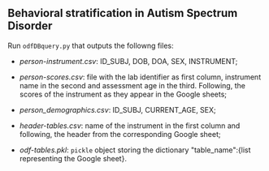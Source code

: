 ## Behavioral stratification in Autism Spectrum Disorder

Run `odfDBquery.py` that outputs the followng files:

- _person-instrument.csv_: ID_SUBJ, DOB, DOA, SEX, INSTRUMENT;

- _person-scores.csv_: file with the lab identifier as first column, instrument
  name in the second and assessment age in the third. Following, the scores of the 
  instrument as they appear in the Google sheets;

- _person_demographics.csv_: ID_SUBJ, CURRENT_AGE, SEX;

- _header-tables.csv_: name of the instrument in the first column and following, the header
  from the corresponding Google sheet;

- _odf-tables.pkl_: `pickle` object storing the dictionary "table_name":{list representing 
  the Google sheet}. 
